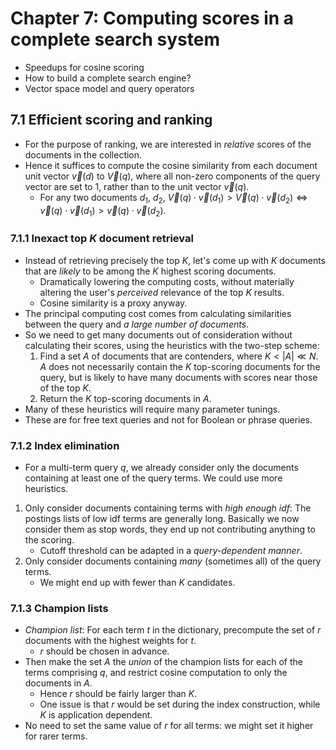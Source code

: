 # Chapter 7: Computing scores in a complete search system

- Speedups for cosine scoring
- How to build a complete search engine?
- Vector space model and query operators

## 7.1 Efficient scoring and ranking

- For the purpose of ranking, we are interested in *relative* scores of the documents in the collection.
- Hence it suffices to compute the cosine similarity from each document unit vector $\vec{v}(d)$ to $\vec{V}(q)$, where all non-zero components of the query vector are set to 1, rather than to the unit vector $\vec{v}(q)$.
    - For any two documents $d_1$, $d_2$, $\vec{V}(q) \cdot \vec{v}(d_1) > \vec{V}(q) \cdot \vec{v}(d_2) \Leftrightarrow \vec{v}(q) \cdot \vec{v}(d_1) > \vec{v}(q) \cdot \vec{v}(d_2)$.

### 7.1.1 Inexact top $K$ document retrieval

- Instead of retrieving precisely the top $K$, let's come up with $K$ documents that are *likely* to be among the $K$ highest scoring documents.
    - Dramatically lowering the computing costs, without materially altering the user's *perceived* relevance of the top $K$ results.
    - Cosine similarity is a proxy anyway.
- The principal computing cost comes from calculating similarities between the query and *a large number of documents*.
- So we need to get many documents out of consideration without calculating their scores, using the heuristics with the two-step scheme:
    1. Find a set $A$ of documents that are contenders, where $K < \lvert A \rvert \ll N$. $A$ does not necessarily contain the $K$ top-scoring documents for the query, but is likely to have many documents with scores near those of the top $K$.
    2. Return the $K$ top-scoring documents in $A$.
- Many of these heuristics will require many parameter tunings.
- These are for free text queries and not for Boolean or phrase queries.

### 7.1.2 Index elimination

- For a multi-term query $q$, we already consider only the documents containing at least one of the query terms. We could use more heuristics.
1. Only consider documents containing terms with *high enough idf*: The postings lists of low idf terms are generally long. Basically we now consider them as stop words, they end up not contributing anything to the scoring.
    - Cutoff threshold can be adapted in a *query-dependent manner*.
2. Only consider documents containing *many* (sometimes all) of the query terms.
    - We might end up with fewer than $K$ candidates.

### 7.1.3 Champion lists

- *Champion list*: For each term $t$ in the dictionary, precompute the set of $r$ documents with the highest weights for $t$.
    - $r$ should be chosen in advance.
- Then make the set $A$ the *union* of the champion lists for each of the terms comprising $q$, and restrict cosine computation to only the documents in $A$.
    - Hence $r$ should be fairly larger than $K$.
    - One issue is that $r$ would be set during the index construction, while $K$ is application dependent.
- No need to set the same value of $r$ for all terms: we might set it higher for rarer terms.

